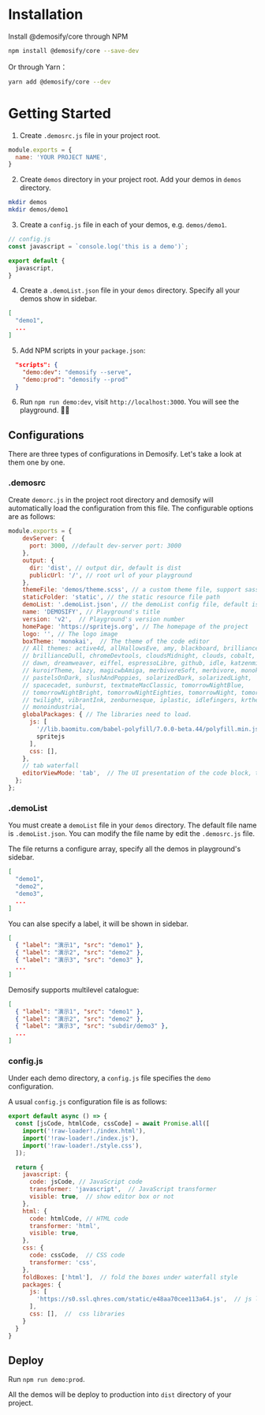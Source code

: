 # Installation

Install @demosify/core through NPM

```bash
npm install @demosify/core --save-dev
```

Or through Yarn：

```bash
yarn add @demosify/core --dev
```

# Getting Started

1. Create `.demosrc.js` file in your project root.

```js
module.exports = {
  name: 'YOUR PROJECT NAME',
}
```

2. Create `demos` directory in your project root. Add your demos in `demos` directory.

```bash
mkdir demos
mkdir demos/demo1
```

3. Create a `config.js` file in each of your demos, e.g. `demos/demo1`.

```js
// config.js
const javascript = `console.log('this is a demo')`;

export default {
  javascript,
}
```

4. Create a `.demoList.json` file in your `demos` directory. Specify all your demos show in sidebar. 

```json
[
  "demo1",
  ...
]
```

5. Add NPM scripts in your `package.json`:

```json
  "scripts": {
    "demo:dev": "demosify --serve",
    "demo:prod": "demosify --prod"
  }
```

6. Run `npm run demo:dev`, visit `http://localhost:3000`. You will see the playground. ✌🏻

## Configurations

There are three types of configurations in Demosify. Let's take a look at them one by one.

### .demosrc

Create `demorc.js` in the project root directory and demosify will automatically load the configuration from this file. The configurable options are as follows:

```js
module.exports = {
    devServer: {
      port: 3000, //default dev-server port: 3000
    },
    output: {
      dir: 'dist', // output dir, default is dist
      publicUrl: '/', // root url of your playground
    },
    themeFile: 'demos/theme.scss', // a custom theme file, support sass
    staticFolder: 'static', // the static resource file path
    demoList: '.demoList.json', // the demoList config file, default is .demoList.json
    name: 'DEMOSIFY', // Playground's title
    version: 'v2',  // Playground's version number
    homePage: 'https://spritejs.org', // The homepage of the project
    logo: '', // The logo image
    boxTheme: 'monokai',  // The theme of the code editor
    // All themes: active4d, allHallowsEve, amy, blackboard, brillianceBlack,
    // brillianceDull, chromeDevtools, cloudsMidnight, clouds, cobalt,
    // dawn, dreamweaver, eiffel, espressoLibre, github, idle, katzenmilch,
    // kuroirTheme, lazy, magicwbAmiga, merbivoreSoft, merbivore, monokai,
    // pastelsOnDark, slushAndPoppies, solarizedDark, solarizedLight,
    // spacecadet, sunburst, textmateMacClassic, tomorrowNightBlue,
    // tomorrowNightBright, tomorrowNightEighties, tomorrowNight, tomorrow,
    // twilight, vibrantInk, zenburnesque, iplastic, idlefingers, krtheme,
    // monoindustrial,
    globalPackages: { // The libraries need to load.
      js: [ 
        '//lib.baomitu.com/babel-polyfill/7.0.0-beta.44/polyfill.min.js', 
        spritejs
      ],
      css: [],
    },
    // tab waterfall
    editorViewMode: 'tab',  // The UI presentation of the code block, tab or waterfall
  };
};
```

### .demoList

You must create a `demoList` file in your `demos` directory. The default file name is `.demoList.json`. You can modify the file name by edit the `.demosrc.js` file.

The file returns a configure array, specify all the demos in playground's sidebar.

```json
[
  "demo1",
  "demo2",
  "demo3",
  ...
]
```

You can alse specify a label, it will be shown in sidebar.

```json
[
  { "label": "演示1", "src": "demo1" },
  { "label": "演示2", "src": "demo2" },
  { "label": "演示3", "src": "demo3" },
  ...
]
```

Demosify supports multilevel catalogue:

```json
[
  { "label": "演示1", "src": "demo1" },
  { "label": "演示2", "src": "demo2" },
  { "label": "演示3", "src": "subdir/demo3" },
  ...  
]
```

### config.js

Under each demo directory, a `config.js` file specifies the `demo` configuration.

A usual `config.js` configuration file is as follows:

```js
export default async () => {
  const [jsCode, htmlCode, cssCode] = await Promise.all([
    import('!raw-loader!./index.html'),
    import('!raw-loader!./index.js'),
    import('!raw-loader!./style.css'),
  ]);

  return {
    javascript: {
      code: jsCode, // JavaScript code
      transformer: 'javascript',  // JavaScript transformer
      visible: true,  // show editor box or not
    },
    html: {
      code: htmlCode, // HTML code
      transformer: 'html',
      visible: true,
    },
    css: {
      code: cssCode,  // CSS code
      transformer: 'css',
    },
    foldBoxes: ['html'],  // fold the boxes under waterfall style
    packages: {
      js: [
        'https://s0.ssl.qhres.com/static/e48aa70cee113a64.js',  // js libraries
      ],
      css: [],  //  css libraries
    }
  }
}
```

## Deploy

Run `npm run demo:prod`.

All the demos will be deploy to production into `dist` directory of your project.
